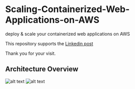 # Scaling-Containerized-Web-Applications-on-AWS

deploy & scale your containerized web applications on AWS

This repository supports the [Linkedin post](https://www.linkedin.com/in/zakaria-khalaf/)

Thank you for your visit.

## Architecture Overview
![alt text](https://github.com/zakariakhalaf/Scaling-Containerized-Web-Applications-on-AWS/Master/Scaling-Containerized-Web-Applications-on-AWS.png?raw=true)
![alt text](https://github.com/[ZakariaKhalaf]/[Scaling-Containerized-Web-Applications-on-AWS]/blob/[master]/Scaling-Containerized-Web-Applications-on-AWS.png?raw=true)
